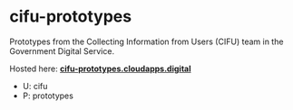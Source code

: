 # cifu-prototypes

Prototypes from the Collecting Information from Users (CIFU) team in the Government Digital Service.

Hosted here: **[cifu-prototypes.cloudapps.digital](https://cifu-prototypes.cloudapps.digital/)**

- U: cifu
- P: prototypes

